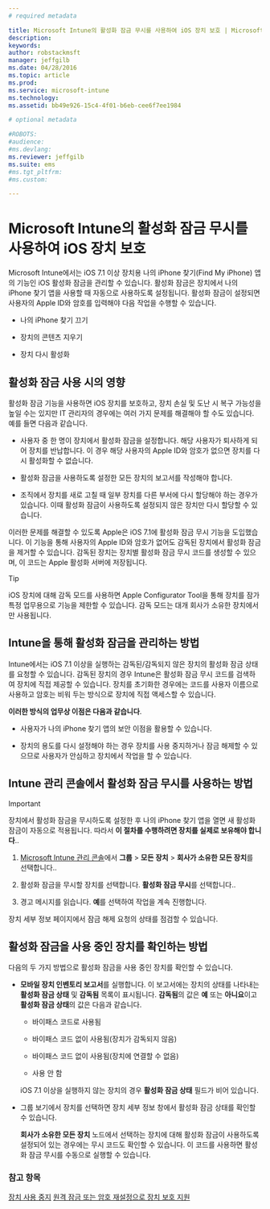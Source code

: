 ```yaml
---
# required metadata

title: Microsoft Intune의 활성화 잠금 무시를 사용하여 iOS 장치 보호 | Microsoft Intune
description:
keywords:
author: robstackmsft
manager: jeffgilb
ms.date: 04/28/2016
ms.topic: article
ms.prod:
ms.service: microsoft-intune
ms.technology:
ms.assetid: bb49e926-15c4-4f01-b6eb-cee6f7ee1984

# optional metadata

#ROBOTS:
#audience:
#ms.devlang:
ms.reviewer: jeffgilb
ms.suite: ems
#ms.tgt_pltfrm:
#ms.custom:

---
```


# Microsoft Intune의 활성화 잠금 무시를 사용하여 iOS 장치 보호
Microsoft Intune에서는 iOS 7.1 이상 장치용 나의 iPhone 찾기(Find My iPhone) 앱의 기능인 iOS 활성화 잠금을 관리할 수 있습니다. 활성화 잠금은 장치에서 나의 iPhone 찾기 앱을 사용할 때 자동으로 사용하도록 설정됩니다. 활성화 잠금이 설정되면 사용자의 Apple ID와 암호를 입력해야 다음 작업을 수행할 수 있습니다.

-   나의 iPhone 찾기 끄기

-   장치의 콘텐츠 지우기

-   장치 다시 활성화

## 활성화 잠금 사용 시의 영향
활성화 잠금 기능을 사용하면 iOS 장치를 보호하고, 장치 손실 및 도난 시 복구 가능성을 높일 수는 있지만 IT 관리자의 경우에는 여러 가지 문제를 해결해야 할 수도 있습니다. 예를 들면 다음과 같습니다.

-   사용자 중 한 명이 장치에서 활성화 잠금을 설정합니다. 해당 사용자가 퇴사하게 되어 장치를 반납합니다. 이 경우 해당 사용자의 Apple ID와 암호가 없으면 장치를 다시 활성화할 수 없습니다.

-   활성화 잠금을 사용하도록 설정한 모든 장치의 보고서를 작성해야 합니다.

-   조직에서 장치를 새로 고칠 때 일부 장치를 다른 부서에 다시 할당해야 하는 경우가 있습니다. 이때 활성화 잠금이 사용하도록 설정되지 않은 장치만 다시 할당할 수 있습니다.

이러한 문제를 해결할 수 있도록 Apple은 iOS 7.1에 활성화 잠금 무시 기능을 도입했습니다. 이 기능을 통해 사용자의 Apple ID와 암호가 없어도 감독된 장치에서 활성화 잠금을 제거할 수 있습니다. 감독된 장치는 장치별 활성화 잠금 무시 코드를 생성할 수 있으며, 이 코드는 Apple 활성화 서버에 저장됩니다.

> [!TIP]
> iOS 장치에 대해 감독 모드를 사용하면 Apple Configurator Tool을 통해 장치를 잠가 특정 업무용으로 기능을 제한할 수 있습니다. 감독 모드는 대개 회사가 소유한 장치에서만 사용됩니다.

## Intune을 통해 활성화 잠금을 관리하는 방법
Intune에서는 iOS 7.1 이상을 실행하는 감독된/감독되지 않은 장치의 활성화 잠금 상태를 요청할 수 있습니다. 감독된 장치의 경우 Intune은 활성화 잠금 무시 코드를 검색하여 장치에 직접 제공할 수 있습니다. 장치를 초기화한 경우에는 코드를 사용자 이름으로 사용하고 암호는 비워 두는 방식으로 장치에 직접 액세스할 수 있습니다.

**이러한 방식의 업무상 이점은 다음과 같습니다**.

-   사용자가 나의 iPhone 찾기 앱의 보안 이점을 활용할 수 있습니다.

-   장치의 용도를 다시 설정해야 하는 경우 장치를 사용 중지하거나 잠금 해제할 수 있으므로 사용자가 안심하고 장치에서 작업을 할 수 있습니다.

## Intune 관리 콘솔에서 활성화 잠금 무시를 사용하는 방법
> [!IMPORTANT]
> 장치에서 활성화 잠금을 무시하도록 설정한 후 나의 iPhone 찾기 앱을 열면 새 활성화 잠금이 자동으로 적용됩니다. 따라서 **이 절차를 수행하려면 장치를 실제로 보유해야 합니다**..

1.  [Microsoft Intune 관리 콘솔](https://manage.microsoft.com)에서 **그룹** &gt; **모든 장치** &gt; **회사가 소유한 모든 장치**를 선택합니다..

2.  활성화 잠금을 무시할 장치를 선택합니다. **활성화 잠금 무시**를 선택합니다..

3.  경고 메시지를 읽습니다. **예**를 선택하여 작업을 계속 진행합니다.

장치 세부 정보 페이지에서 잠금 해제 요청의 상태를 점검할 수 있습니다.

## 활성화 잠금을 사용 중인 장치를 확인하는 방법
다음의 두 가지 방법으로 활성화 잠금을 사용 중인 장치를 확인할 수 있습니다.

-   **모바일 장치 인벤토리 보고서**를 실행합니다. 이 보고서에는 장치의 상태를 나타내는 **활성화 잠금 상태** 및 **감독됨** 목록이 표시됩니다. **감독됨**의 값은 **예** 또는 **아니요**이고 **활성화 잠금 상태**의 값은 다음과 같습니다.

    -   바이패스 코드로 사용됨

    -   바이패스 코드 없이 사용됨(장치가 감독되지 않음)

    -   바이패스 코드 없이 사용됨(장치에 연결할 수 없음)

    -   사용 안 함

    iOS 7.1 이상을 실행하지 않는 장치의 경우 **활성화 잠금 상태** 필드가 비어 있습니다.

-   그룹 보기에서 장치를 선택하면 장치 세부 정보 창에서 활성화 잠금 상태를 확인할 수 있습니다.

    **회사가 소유한 모든 장치** 노드에서 선택하는 장치에 대해 활성화 잠금이 사용하도록 설정되어 있는 경우에는 무시 코드도 확인할 수 있습니다. 이 코드를 사용하면 활성화 잠금 무시를 수동으로 실행할 수 있습니다.

### 참고 항목
[장치 사용 중지](retire-devices-from-microsoft-intune-management.md)
[원격 잠금 또는 암호 재설정으로 장치 보호 지원](use-remote-lock-and-passcode-reset-in-microsoft-intune.md)


<!--HONumber=May16_HO1-->


